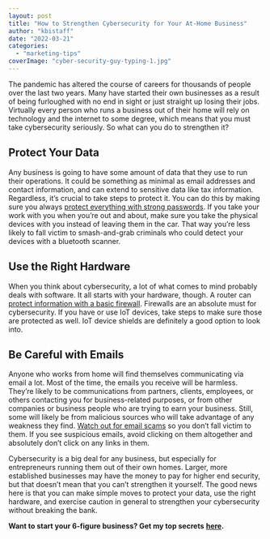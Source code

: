 ```yaml
---
layout: post
title: "How to Strengthen Cybersecurity for Your At-Home Business"
author: "kbistaff"
date: "2022-03-21"
categories: 
  - "marketing-tips"
coverImage: "cyber-security-guy-typing-1.jpg"
---
```


The pandemic has altered the course of careers for thousands of people over the last two years. Many have started their own businesses as a result of being furloughed with no end in sight or just straight up losing their jobs. Virtually every person who runs a business out of their home will rely on technology and the internet to some degree, which means that you must take cybersecurity seriously. So what can you do to strengthen it?

## **Protect Your Data**

Any business is going to have some amount of data that they use to run their operations. It could be something as minimal as email addresses and contact information, and can extend to sensitive data like tax information. Regardless, it’s crucial to take steps to protect it. You can do this by making sure you always [protect everything with strong passwords](https://www.mentalfloss.com/article/504786/8-tips-make-your-passwords-strong-possible). If you take your work with you when you’re out and about, make sure you take the physical devices with you instead of leaving them in the car. That way you’re less likely to fall victim to smash-and-grab criminals who could detect your devices with a bluetooth scanner.

## **Use the Right Hardware**

When you think about cybersecurity, a lot of what comes to mind probably deals with software. It all starts with your hardware, though. A router can [protect information with a basic firewall](https://www.stratusinfosystems.com/news/switch-vs-router/). Firewalls are an absolute must for cybersecurity. If you have or use IoT devices, take steps to make sure those are protected as well. IoT device shields are definitely a good option to look into.

## **Be Careful with Emails**

Anyone who works from home will find themselves communicating via email a lot. Most of the time, the emails you receive will be harmless. They’re likely to be communications from partners, clients, employees, or others contacting you for business-related purposes, or from other companies or business people who are trying to earn your business. Still, some will likely be from malicious sources who will take advantage of any weakness they find. [Watch out for email scams](https://www.netcetera.ca/identify-email-scam/) so you don’t fall victim to them. If you see suspicious emails, avoid clicking on them altogether and absolutely don’t click on any links in them.

Cybersecurity is a big deal for any business, but especially for entrepreneurs running them out of their own homes. Larger, more established businesses may have the money to pay for higher end security, but that doesn’t mean that you can’t strengthen it yourself. The good news here is that you can make simple moves to protect your data, use the right hardware, and exercise caution in general to strengthen your cybersecurity without breaking the bank.

**Want to start your 6-figure business? Get my top secrets** [**here**](https://go.katebagoy.com/ebook)**.**
